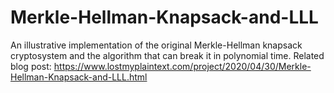 # Merkle-Hellman-Knapsack-and-LLL
An illustrative implementation of the original Merkle-Hellman knapsack cryptosystem and the algorithm that can break it in polynomial time.
Related blog post: https://www.lostmyplaintext.com/project/2020/04/30/Merkle-Hellman-Knapsack-and-LLL.html
